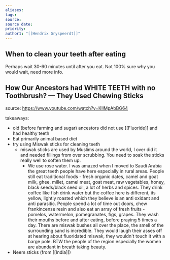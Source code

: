 ```yaml
---
aliases: 
tags: 
source: 
source date: 
priority: 
author1: "[[Hendrix Gryspeerdt]]"
---
```


## When to clean your teeth after eating
Perhaps wait 30-60 minutes until after you eat. Not 100% sure why you would wait, need more info.

## How Our Ancestors had WHITE TEETH with no Toothbrush? — They Used Chewing Sticks
source: https://www.youtube.com/watch?v=KIlMpAbBG64

takeaways:
- old (before farming and sugar) ancestors did not use [[Fluoride]] and had healthy teeth
- Eat primarily animal based diet
- try using Miswak sticks for cleaning teeth
    - miswak sticks are used by Muslims around the world, I over did it and needed fillings from over scrubbing. You need to soak the sticks really well to soften them up. 
        - We use rose water. I was amazed when I moved to Saudi Arabia the great teeth people have here especially in rural areas. People still eat traditional foods - fresh organic dates, camel and goat milk, ghee, millet, camel meat, goat meat, raw vegetables, honey, black seeds/black seed oil, a lot of herbs and spices. They drink coffee like fish drink water but the coffee here is different, its yellow, lightly roasted which they believe is an anti oxidant and anti parasitic. People spend a lot of time out doors, chew frankincense resin and also eat an array of fresh fruits - pomelos, watermelon, pomegranates, figs, grapes. They wash their mouths before and after eating, before praying 5 times a day. There are miswak bushes all over the place, the smell of the surrounding sand is incredible. They would laugh their asses off at hearing about fluoridated miswak, they wouldn't touch it with a barge pole. BTW the people of the region especially the women are abundant in breath taking beauty.
- Neem sticks (from [[India]])

